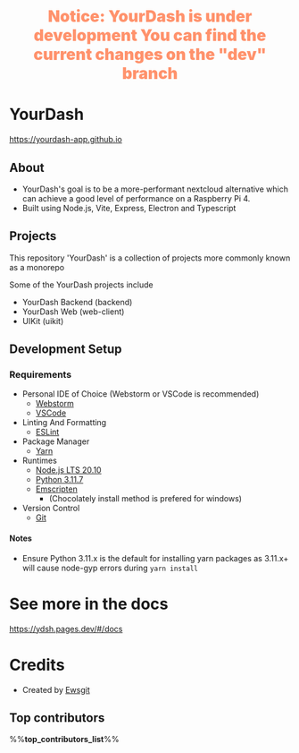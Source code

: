<h1 align="center" style="font-weight:900;color:#ff926c;">
    Notice: YourDash is under development
    You can find the current changes on the "dev" branch
</h1>

# YourDash

https://yourdash-app.github.io

## About

- YourDash's goal is to be a more-performant nextcloud alternative which can achieve a good level of performance on a
  Raspberry Pi 4.
- Built using Node.js, Vite, Express, Electron and Typescript

## Projects

This repository 'YourDash' is a collection of projects more commonly known as a monorepo

Some of the YourDash projects include

- YourDash Backend (backend)
- YourDash Web (web-client)
- UIKit (uikit)

## Development Setup

### Requirements

- Personal IDE of Choice
    (Webstorm or VSCode is recommended)
    - [Webstorm](https://www.jetbrains.com/webstorm/)
    - [VSCode](https://code.visualstudio.com/)
- Linting And Formatting
  - [ESLint](https://eslint.org)
- Package Manager
  - [Yarn](https://yarnpkg.com/getting-started/install)
- Runtimes
  - [Node.js LTS 20.10](https://nodejs.org/en/)
  - [Python 3.11.7](https://www.python.org/downloads/release/python-3117/)
  - [Emscripten](https://emscripten.org/docs/getting_started/downloads.html)
    - (Chocolately install method is prefered for windows)
- Version Control
  - [Git](https://git-scm.com/)


#### Notes

- Ensure Python 3.11.x is the default for installing yarn packages as 3.11.x+ will cause node-gyp errors during `yarn install`

# See more in the docs

https://ydsh.pages.dev/#/docs

# Credits

- Created by [Ewsgit](https://github.com/ewsgit)

## Top contributors

%%__top_contributors_list__%%
